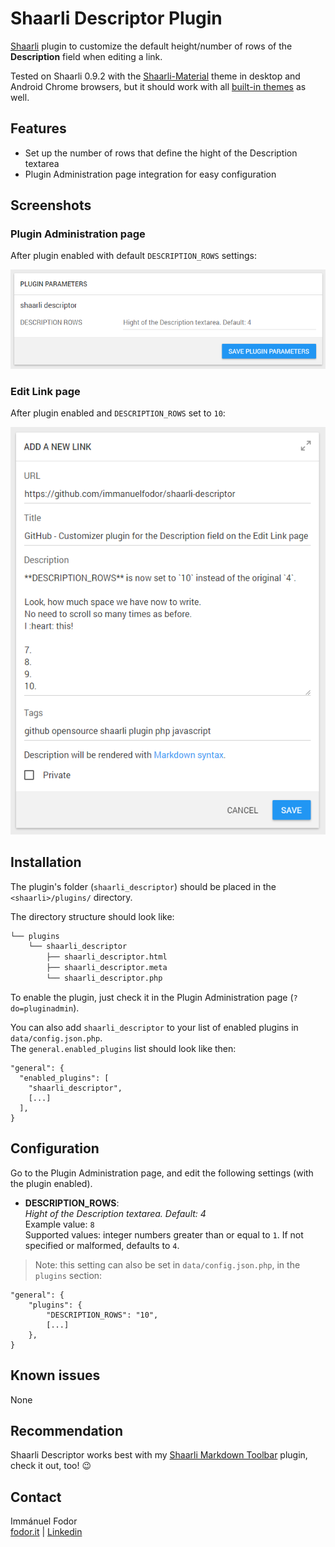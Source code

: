 # Shaarli Descriptor Plugin

[Shaarli](https://github.com/shaarli/Shaarli) plugin to customize the default height/number of rows of the **Description** field when editing a link. 

Tested on Shaarli 0.9.2 with the [Shaarli-Material](https://github.com/kalvn/Shaarli-Material) theme in desktop and Android Chrome browsers, but it should work with all [built-in themes](https://github.com/shaarli/Shaarli/tree/master/tpl/) as well.

## Features

* Set up the number of rows that define the hight of the Description textarea
* Plugin Administration page integration for easy configuration

## Screenshots

### Plugin Administration page

After plugin enabled with default `DESCRIPTION_ROWS` settings:

![Shaarli Descriptor admin settings](screenshots/shaarli-descriptor-admin.png)

### Edit Link page

After plugin enabled and `DESCRIPTION_ROWS` set to `10`:

![Shaarli Descriptor edit link page](screenshots/shaarli-descriptor-editlink.png)

## Installation

The plugin's folder (`shaarli_descriptor`) should be placed in the `<shaarli>/plugins/` directory.

The directory structure should look like:

```bash 
└── plugins
    └── shaarli_descriptor
        ├── shaarli_descriptor.html
        ├── shaarli_descriptor.meta
        └── shaarli_descriptor.php
```

To enable the plugin, just check it in the Plugin Administration page (`?do=pluginadmin`).

You can also add `shaarli_descriptor` to your list of enabled plugins in `data/config.json.php`.\
The `general.enabled_plugins` list should look like then:

```
"general": {
  "enabled_plugins": [
    "shaarli_descriptor",
    [...]
  ],
}
```

## Configuration

Go to the Plugin Administration page, and edit the following settings (with the plugin enabled).

* **DESCRIPTION_ROWS**:\
*Hight of the Description textarea. Default: 4*\
Example value: `8`\
Supported values: integer numbers greater than or equal to `1`. If not specified or malformed, defaults to `4`.

> Note: this setting can also be set in `data/config.json.php`, in the `plugins` section:

```
"general": {
    "plugins": {
        "DESCRIPTION_ROWS": "10",
        [...]
    },
}
```

## Known issues

None

## Recommendation 

Shaarli Descriptor works best with my [Shaarli Markdown Toolbar](https://github.com/immanuelfodor/shaarli-markdown-toolbar) plugin, check it out, too! 😉

## Contact

Immánuel Fodor\
[fodor.it](https://fodor.it/shaarlifactorit) | [Linkedin](https://fodor.it/shaarlifactorin)
